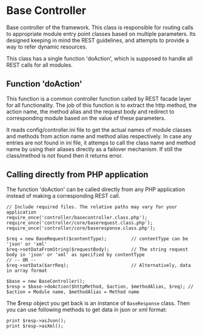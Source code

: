 Base Controller
================
Base controller of the framework. This class is responsible for routing calls to appropriate module entry point classes 
based on multiple parameters.
Its designed keeping in mind the REST guidelines, and attempts to provide a way to refer dynamic resources.

This class has a single function 'doAction', which is supposed to handle all REST calls for all modules.

Function 'doAction'
------------------------
This function is a common controller function called by REST facade layer for all functionality. The job of this function is to extract the http method, the action name, the method alias and the request body and redirect to corresponding module based on the value of these parameters.

It reads config/controller.ini file to get the actual names of module classes and methods from action name and method alias respectively. In case any entries are not found in ini file, it attemps to call the class name and method name by using their aliases directly as a failover mechanism. If still the class/method is not found then it returns error.

Calling directly from PHP application
----------------------------------------
The function 'doAction' can be called directly from any PHP application instead of making a corresponding REST call.

	// Include required files. The relative paths may vary for your application
	require_once('controller/basecontroller.class.php');
	require_once('controller/core/baserequest.class.php');
	require_once('controller/core/baseresponse.class.php');

	$req = new BaseRequest($contentType);         // contentType can be 'json' or 'xml'
	$req->setDataFromString($requestBody);	      // The string request body in 'json' or 'xml' as specified by contentType
	// -- OR -- 	
	$req->setData($arrReq);                       // Alternatively, data in array format

	$base = new BaseController();
	$resp = $base->doAction($httpMethod, $action, $methodAlias, $req); // $action = Module name, $methodAlias = Method name

The $resp object you get back is an instance of `BaseResponse` class. Then you can use following methods to get data in json or xml format:
	
	print $resp->asJson();
	print $resp->asXml();

